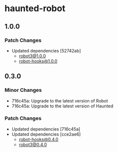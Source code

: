 # haunted-robot

## 1.0.0

### Patch Changes

- Updated dependencies [52742ab]
  - robot3@1.0.0
  - robot-hooks@1.0.0

## 0.3.0

### Minor Changes

- 716c45a: Upgrade to the latest version of Robot
- 716c45a: Upgrade to the latest version of Haunted

### Patch Changes

- Updated dependencies [716c45a]
- Updated dependencies [cce2ae6]
  - robot-hooks@0.4.0
  - robot3@0.4.0
